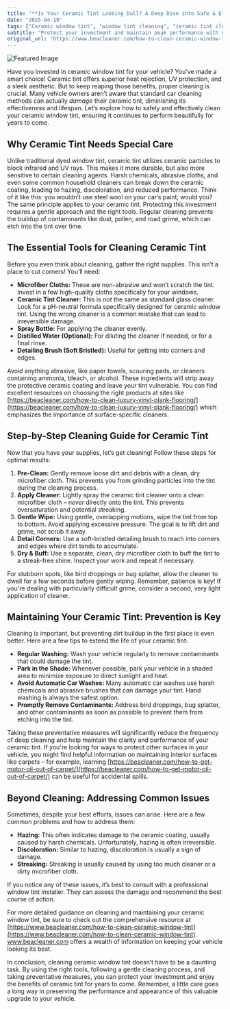 ```yaml
---
title: "**Is Your Ceramic Tint Looking Dull? A Deep Dive into Safe & Effective Cleaning**"
date: "2025-04-19"
tags: ["Ceramic window tint", "window tint cleaning", "ceramic tint cleaner", "car window tint", "window tint", "auto tint", "tint care"]
subtitle: "Protect your investment and maintain peak performance with our guide to cleaning ceramic window tint the right way."
original_url: "https://www.beacleaner.com/how-to-clean-ceramic-window-tint"
---
```




![Featured Image](https://res.cloudinary.com/dnm0udlvz/image/upload/v1745049191/article_image_37_epgdkd.jpg)

Have you invested in ceramic window tint for your vehicle? You’ve made a smart choice! Ceramic tint offers superior heat rejection, UV protection, and a sleek aesthetic. But to keep reaping those benefits, proper cleaning is crucial. Many vehicle owners aren’t aware that standard car cleaning methods can actually *damage* their ceramic tint, diminishing its effectiveness and lifespan. Let’s explore how to safely and effectively clean your ceramic window tint, ensuring it continues to perform beautifully for years to come.

## Why Ceramic Tint Needs Special Care

Unlike traditional dyed window tint, ceramic tint utilizes ceramic particles to block infrared and UV rays. This makes it more durable, but also more sensitive to certain cleaning agents. Harsh chemicals, abrasive cloths, and even some common household cleaners can break down the ceramic coating, leading to hazing, discoloration, and reduced performance. Think of it like this: you wouldn’t use steel wool on your car’s paint, would you? The same principle applies to your ceramic tint. Protecting this investment requires a gentle approach and the right tools. Regular cleaning prevents the buildup of contaminants like dust, pollen, and road grime, which can etch into the tint over time. 

## The Essential Tools for Cleaning Ceramic Tint

Before you even think about cleaning, gather the right supplies. This isn’t a place to cut corners! You’ll need:

*   **Microfiber Cloths:** These are non-abrasive and won’t scratch the tint. Invest in a few high-quality cloths specifically for your windows.
*   **Ceramic Tint Cleaner:** This is *not* the same as standard glass cleaner. Look for a pH-neutral formula specifically designed for ceramic window tint. Using the wrong cleaner is a common mistake that can lead to irreversible damage.
*   **Spray Bottle:** For applying the cleaner evenly.
*   **Distilled Water (Optional):** For diluting the cleaner if needed, or for a final rinse.
*   **Detailing Brush (Soft Bristled):** Useful for getting into corners and edges.

Avoid anything abrasive, like paper towels, scouring pads, or cleaners containing ammonia, bleach, or alcohol. These ingredients will strip away the protective ceramic coating and leave your tint vulnerable. You can find excellent resources on choosing the right products at sites like [https://beacleaner.com/how-to-clean-luxury-vinyl-plank-flooring/](https://beacleaner.com/how-to-clean-luxury-vinyl-plank-flooring/) which emphasizes the importance of surface-specific cleaners.

## Step-by-Step Cleaning Guide for Ceramic Tint

Now that you have your supplies, let’s get cleaning! Follow these steps for optimal results:

1.  **Pre-Clean:** Gently remove loose dirt and debris with a clean, dry microfiber cloth. This prevents you from grinding particles into the tint during the cleaning process.
2.  **Apply Cleaner:** Lightly spray the ceramic tint cleaner onto a clean microfiber cloth – *never* directly onto the tint. This prevents oversaturation and potential streaking.
3.  **Gentle Wipe:** Using gentle, overlapping motions, wipe the tint from top to bottom. Avoid applying excessive pressure. The goal is to lift dirt and grime, not scrub it away.
4.  **Detail Corners:** Use a soft-bristled detailing brush to reach into corners and edges where dirt tends to accumulate.
5.  **Dry & Buff:** Use a separate, clean, dry microfiber cloth to buff the tint to a streak-free shine. Inspect your work and repeat if necessary. 

For stubborn spots, like bird droppings or bug splatter, allow the cleaner to dwell for a few seconds before gently wiping. Remember, patience is key! If you're dealing with particularly difficult grime, consider a second, very light application of cleaner. 

## Maintaining Your Ceramic Tint: Prevention is Key

Cleaning is important, but preventing dirt buildup in the first place is even better. Here are a few tips to extend the life of your ceramic tint:

*   **Regular Washing:** Wash your vehicle regularly to remove contaminants that could damage the tint.
*   **Park in the Shade:** Whenever possible, park your vehicle in a shaded area to minimize exposure to direct sunlight and heat.
*   **Avoid Automatic Car Washes:** Many automatic car washes use harsh chemicals and abrasive brushes that can damage your tint. Hand washing is always the safest option.
*   **Promptly Remove Contaminants:** Address bird droppings, bug splatter, and other contaminants as soon as possible to prevent them from etching into the tint.

Taking these preventative measures will significantly reduce the frequency of deep cleaning and help maintain the clarity and performance of your ceramic tint. If you're looking for ways to protect other surfaces in your vehicle, you might find helpful information on maintaining interior surfaces like carpets – for example, learning [https://beacleaner.com/how-to-get-motor-oil-out-of-carpet/](https://beacleaner.com/how-to-get-motor-oil-out-of-carpet/) can be useful for accidental spills.

## Beyond Cleaning: Addressing Common Issues

Sometimes, despite your best efforts, issues can arise. Here are a few common problems and how to address them:

*   **Hazing:** This often indicates damage to the ceramic coating, usually caused by harsh chemicals. Unfortunately, hazing is often irreversible.
*   **Discoloration:** Similar to hazing, discoloration is usually a sign of damage.
*   **Streaking:** Streaking is usually caused by using too much cleaner or a dirty microfiber cloth.

If you notice any of these issues, it’s best to consult with a professional window tint installer. They can assess the damage and recommend the best course of action. 

For more detailed guidance on cleaning and maintaining your ceramic window tint, be sure to check out the comprehensive resource at [https://www.beacleaner.com/how-to-clean-ceramic-window-tint](https://www.beacleaner.com/how-to-clean-ceramic-window-tint).  www.beacleaner.com offers a wealth of information on keeping your vehicle looking its best.



In conclusion, cleaning ceramic window tint doesn’t have to be a daunting task. By using the right tools, following a gentle cleaning process, and taking preventative measures, you can protect your investment and enjoy the benefits of ceramic tint for years to come. Remember, a little care goes a long way in preserving the performance and appearance of this valuable upgrade to your vehicle.